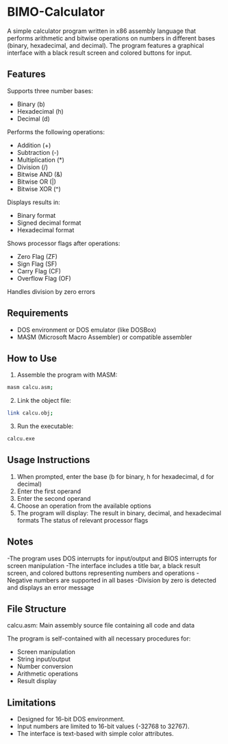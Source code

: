 # BIMO-Calculator
A simple calculator program written in x86 assembly language that performs arithmetic and bitwise operations on numbers in different bases (binary, hexadecimal, and decimal). The program features a graphical interface with a black result screen and colored buttons for input.

## Features
Supports three number bases:
  - Binary (b)
  - Hexadecimal (h)
  - Decimal (d)

Performs the following operations:
  - Addition (+)
  - Subtraction (-)
  - Multiplication (*)
  - Division (/)
  - Bitwise AND (&)
  - Bitwise OR (|)
  - Bitwise XOR (^)

Displays results in:
  - Binary format
  - Signed decimal format
  - Hexadecimal format

Shows processor flags after operations:
  - Zero Flag (ZF)
  - Sign Flag (SF)
  - Carry Flag (CF)
  - Overflow Flag (OF)

Handles division by zero errors

## Requirements
- DOS environment or DOS emulator (like DOSBox)
- MASM (Microsoft Macro Assembler) or compatible assembler

## How to Use
1. Assemble the program with MASM:
```bash
masm calcu.asm;
```
2. Link the object file:
```bash
link calcu.obj;
```
3. Run the executable:
```bash
calcu.exe
```

## Usage Instructions
1. When prompted, enter the base (b for binary, h for hexadecimal, d for decimal)
2. Enter the first operand
3. Enter the second operand
4. Choose an operation from the available options
5. The program will display:
  The result in binary, decimal, and hexadecimal formats
  The status of relevant processor flags

## Notes
-The program uses DOS interrupts for input/output and BIOS interrupts for screen manipulation
-The interface includes a title bar, a black result screen, and colored buttons representing numbers and operations
-Negative numbers are supported in all bases
-Division by zero is detected and displays an error message

## File Structure
calcu.asm: Main assembly source file containing all code and data

The program is self-contained with all necessary procedures for:
- Screen manipulation
- String input/output
- Number conversion
- Arithmetic operations
- Result display

## Limitations
* Designed for 16-bit DOS environment.
* Input numbers are limited to 16-bit values (-32768 to 32767).
* The interface is text-based with simple color attributes.

